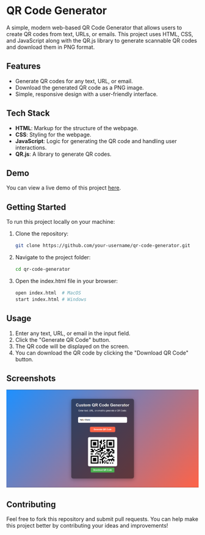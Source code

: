 # QR Code Generator

A simple, modern web-based QR Code Generator that allows users to create QR codes from text, URLs, or emails. This project uses HTML, CSS, and JavaScript along with the QR.js library to generate scannable QR codes and download them in PNG format.

## Features

- Generate QR codes for any text, URL, or email.
- Download the generated QR code as a PNG image.
- Simple, responsive design with a user-friendly interface.

## Tech Stack

- **HTML**: Markup for the structure of the webpage.
- **CSS**: Styling for the webpage.
- **JavaScript**: Logic for generating the QR code and handling user interactions.
- **QR.js**: A library to generate QR codes.

## Demo

You can view a live demo of this project [here](https://dulsara30.github.io/QR-Code-Generator/index.html).

## Getting Started

To run this project locally on your machine:

1. Clone the repository:

   ```bash
   git clone https://github.com/your-username/qr-code-generator.git

   ```

2. Navigate to the project folder:

   ```bash
   cd qr-code-generator

   ```

3. Open the index.html file in your browser:
   ```bash
   open index.html  # MacOS
   start index.html # Windows
   ```

## Usage

1.  Enter any text, URL, or email in the input field.
2.  Click the "Generate QR Code" button.
3.  The QR code will be displayed on the screen.
4.  You can download the QR code by clicking the "Download QR Code" button.

## Screenshots

![QR Code Generator Web View](screenshots/WebView.png)

## Contributing

Feel free to fork this repository and submit pull requests. You can help make this project better by contributing your ideas and improvements!

